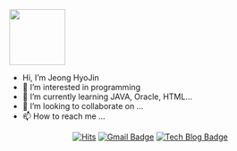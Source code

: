 <img src="https://user-images.githubusercontent.com/87711421/136366391-a840bd61-5eab-4ea0-9244-e48a68164434.gif"  width="100" height="100"/>

- Hi, I’m Jeong HyoJin
- 👀 I’m interested in programming
- 🌱 I’m currently learning JAVA, Oracle, HTML...
- 💞️ I’m looking to collaborate on ...
- 📫 How to reach me ...

<!---
hyodii/hyodii is a ✨ special ✨ repository because its `README.md` (this file) appears on your GitHub profile.
You can click the Preview link to take a look at your changes.
--->
<div align=center>
  
[![Hits](https://hits.seeyoufarm.com/api/count/incr/badge.svg?url=https%3A%2F%2Fgithub.com%2Fhyodii&count_bg=%23A2E9FF&title_bg=%23C6C6C6&icon=&icon_color=%23E7E7E7&title=hits&edge_flat=false)](https://hits.seeyoufarm.com)
[![Gmail Badge](https://img.shields.io/badge/Gmail-d14836?style=flat-square&logo=Gmail&logoColor=white&link=mailto:hyodii9736@gmail.com)](mailto:hyodii9736@gmail.com)
[![Tech Blog Badge](http://img.shields.io/badge/-Tech%20blog-turquoise?style=flat-square&link=https://velog.io/@hyojin_j/)](https://velog.io/@hyojin_j/)
  
</div>



